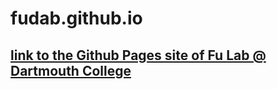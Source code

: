 # fudab.github.io
## [link to the Github Pages site of Fu Lab @ Dartmouth College](https://fudab.github.io/)
